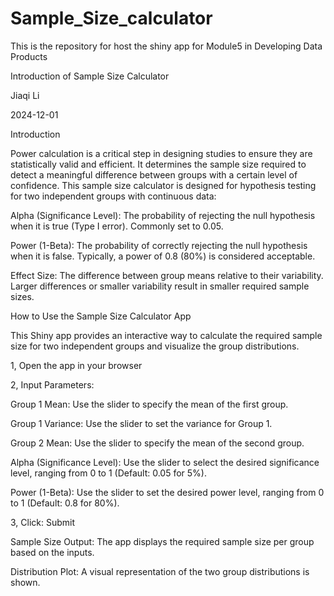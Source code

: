 # Sample_Size_calculator
This is the repository for host the shiny app for Module5 in Developing Data Products

Introduction of Sample Size Calculator

Jiaqi Li

2024-12-01

Introduction

Power calculation is a critical step in designing studies to ensure they are statistically valid and efficient. It determines the sample size required to detect a meaningful difference between groups with a certain level of confidence.
This sample size calculator is designed for hypothesis testing for two independent groups with continuous data:

Alpha (Significance Level): The probability of rejecting the null hypothesis when it is true (Type I error). Commonly set to 0.05. 

Power (1-Beta): The probability of correctly rejecting the null hypothesis when it is false. Typically, a power of 0.8 (80%) is considered acceptable. 

Effect Size: The difference between group means relative to their variability. Larger differences or smaller variability result in smaller required sample sizes.

How to Use the Sample Size Calculator App

This Shiny app provides an interactive way to calculate the required sample size for two independent groups and visualize the group distributions.

1, Open the app in your browser 

2, Input Parameters: 

Group 1 Mean: Use the slider to specify the mean of the first group.

Group 1 Variance: Use the slider to set the variance for Group 1. 

Group 2 Mean: Use the slider to specify the mean of the second group. 

Alpha (Significance Level): Use the slider to select the desired significance level, ranging from 0 to 1 (Default: 0.05 for 5%). 

Power (1-Beta): Use the slider to set the desired power level, ranging from 0 to 1 (Default: 0.8 for 80%). 

3, Click: Submit 

Sample Size Output: The app displays the required sample size per group based on the inputs. 

Distribution Plot: A visual representation of the two group distributions is shown.

